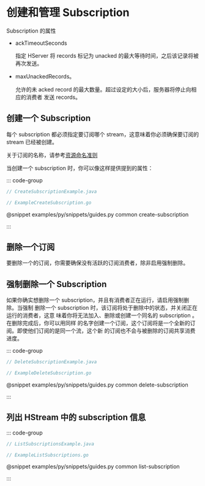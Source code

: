 # 创建和管理 Subscription

Subscription 的属性

- ackTimeoutSeconds

  指定 HServer 将 records 标记为 unacked 的最大等待时间，之后该记录将被再次发送。

- maxUnackedRecords。

  允许的未 acked record 的最大数量。超过设定的大小后，服务器将停止向相应的消费者
  发送 records。

## 创建一个 Subscription

每个 subscription 都必须指定要订阅哪个 stream，这意味着你必须确保要订阅的 stream
已经被创建。

关于订阅的名称，请参考[资源命名准则](./stream.md#命名资源的准则)

当创建一个 subscription 时，你可以像这样提供提到的属性：

::: code-group

```java
// CreateSubscriptionExample.java
```

```go
// ExampleCreateSubscription.go
```

@snippet examples/py/snippets/guides.py common create-subscription

:::

## 删除一个订阅

要删除一个的订阅，你需要确保没有活跃的订阅消费者，除非启用强制删除。

## 强制删除一个 Subscription

如果你确实想删除一个 subscription，并且有消费者正在运行，请启用强制删除。当强制
删除一个 subscription 时，该订阅将处于删除中的状态，并关闭正在运行的消费者，这意
味着你将无法加入、删除或创建一个同名的 subscription 。在删除完成后，你可以用同样
的名字创建一个订阅，这个订阅将是一个全新的订阅。即使他们订阅的是同一个流，这个新
的订阅也不会与被删除的订阅共享消费进度。

::: code-group

```java
// DeleteSubscriptionExample.java
```

```go
// ExampleDeleteSubscription.go
```

@snippet examples/py/snippets/guides.py common delete-subscription

:::

## 列出 HStream 中的 subscription 信息

::: code-group

```java
// ListSubscriptionsExample.java
```

```go
// ExampleListSubscriptions.go
```

@snippet examples/py/snippets/guides.py common list-subscription

:::
